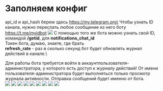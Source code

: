 # Заполняем конфиг
api_id и api_hash берем здесь https://my.telegram.org\
Чтобы узнать ID канала, нужно переслать любое сообщение из него боту https://t.me/myidbot
![](https://i.imgur.com/2t63n1c.png)
С помощью того же бота можно узнать свой ID, командой **/getid**, для **notifications_chat_id**\
Токен бота, думаю, знаете, где брать\
**refresh_rate** - раз в сколько секунд бот будет обновлять журнал действий в канале.\

Для работы бота требуется войти в аккаунтпользователя-администратора, у которого есть доступ к журналу действий! От имени пользователя-администратора будет выполняться только просмотр журнала активности. Отправка сообщений будет именно от бота.\
![](https://i.imgur.com/LucqTf0.png)
![](https://i.imgur.com/SDvS8OD.png)
![](https://i.imgur.com/213z60j.png)
![](https://i.imgur.com/WJVs9Mj.png)
![](https://i.imgur.com/6cGPvRq.png)
![](https://i.imgur.com/H6af8ZS.png)
![](https://i.imgur.com/EqrgLab.png)
![](https://i.imgur.com/eHsE7vm.png)
![](https://i.imgur.com/CPUvMxo.png)